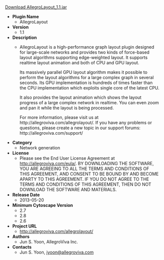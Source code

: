 <a href="AllegroLayout_1.1.jar">Download AllegroLayout_1.1.jar</a>

* __Plugin Name__
  * AllegroLayout
* __Version__
  * 1.1
* __Description__
  * <p>AllegroLayout is a high-performance graph layout plugin designed for large-scale networks and provides two kinds of force-based layout algorithms supporting edge-weighted layout. It supports realtime layout animation and both of CPU and GPU layout.</p><p>Its massively parallel GPU layout algorithm makes it possible to perform the layout algorithms for a large complex graph in several seconds. Its GPU implementation is hundreds of times faster than the CPU implementation which exploits single core of the latest CPU.</p><p>It also provides the layout animation which shows the layout progress of a large complex network in realtime. You can even zoom and pan it while the layout is being processed.</p><p>For more information, please visit us at http://allegroviva.com/allegrolayout/. If you have any problems or questions, please create a new topic in our support forums: http://allegroviva.com/support/</p>
* __Category__
  * Network generation
* __License__
  * Please see the End User License Agreement at http://allegroviva.com/eula/. BY DOWNLOADING THE SOFTWARE, YOU ARE AGREEING TO ALL THE TERMS AND CONDITIONS OF THIS AGREEMENT, AND CONSENT TO BE BOUND BY AND BECOME APARTY TO THIS AGREEMENT. IF YOU DO NOT AGREE TO THE TERMS AND CONDITIONS OF THIS AGREEMENT, THEN DO NOT DOWNLOAD THE SOFTWARE AND MATERIALS.
* __Release Date__
  * 2013-05-20
* __Minimum Cytoscape Version__
  * 2.7
  * 2.8
  * 2.6
* __Project URL__
  * http://allegroviva.com/allegrolayout/
* __Authors__
  * Jun S. Yoon, AllegroViva Inc.
* __Contacts__
  * Jun S. Yoon, jyoon@allegroviva.com
